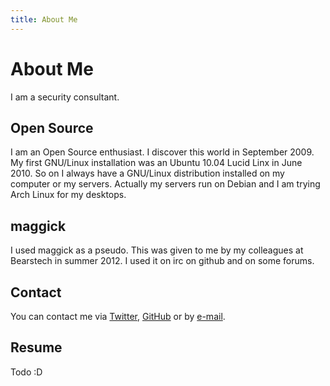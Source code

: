 ```yaml
---
title: About Me
---
```


# About Me

I am a security consultant.

## Open Source

I am an Open Source enthusiast. I discover this world in September 2009. My
first GNU/Linux installation was an Ubuntu 10.04 Lucid Linx in June 2010. So on
I always have a GNU/Linux distribution installed on my computer or my servers.
Actually my servers run on Debian and I am trying Arch Linux for my desktops.

## maggick

I used maggick as a pseudo. This was given to me by my colleagues at Bearstech
in summer 2012. I used it on irc on github and on some forums.

## Contact

You can contact me via [Twitter](http://twitter.com/matthieukeller),
[GitHub](http://github.com/maggick)
or by [e-mail](mailto:%20webmaster%20at%20keller%20dot%20lc).

## Resume

Todo :D

